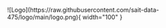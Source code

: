 <figure markdown>
![Logo](https://raw.githubusercontent.com/sait-data-475/logo/main/logo.png){ width="100" }
</figure>
